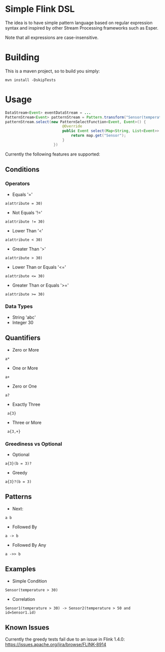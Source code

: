 # Simple Flink DSL

The idea is to have simple pattern language based
on regular expression syntax and inspired by other Stream Processing
frameworks such as Esper.

Note that all expressions are case-insensitive.

# Building

This is a maven project, so to build you simply:

```
mvn install -DskipTests
```


# Usage

```java
DataStream<Event> eventDataStream = ...
PatternStream<Event> patternStream = Pattern.transform("Sensor(temperature > 30)", eventDataStream);
patternStream.select(new PatternSelectFunction<Event, Event>() {
                          @Override
                          public Event select(Map<String, List<Event>> map) throws Exception {
                              return map.get("Sensor");
                          }
                      })

```


Currently the following features are supported:

## Conditions

### Operators

* Equals '='
```
a(attribute = 30)
```
* Not Equals '!='
```
a(attribute != 30)
```
* Lower Than '<'
```
a(attribute < 30)
```
* Greater Than '>'
```
a(attribute > 30)
```
* Lower Than or Equals '<='
```
a(attribute <= 30)
```
* Greater Than or Equals '>='
```
a(attribute >= 30)
```

### Data Types

* String 'abc'
* Integer 30

## Quantifiers

* Zero or More
 ```
 a*
 ```
* One or More
```
a+
```
* Zero or One
```
a?
```
* Exactly Three
```
 a{3}
```
* Three or More
```
 a{3,+}
```

### Greediness vs Optional

* Optional
```
a{3}(b = 3)?
 ```
* Greedy
```
a{3}?(b = 3)
```
 


## Patterns

* Next:

```
a b
```

* Followed By 

```
a -> b
```

* Followed By Any

```
a ->> b
```

## Examples

* Simple Condition

```
Sensor(temperature > 30)
```

* Correlation

```
Sensor1(temperature > 30) -> Sensor2(temperature > 50 and id=Sensor1.id)
 ```
 
## Known Issues
 
Currently the greedy tests fail due to an issue in Flink 1.4.0:
https://issues.apache.org/jira/browse/FLINK-8914
